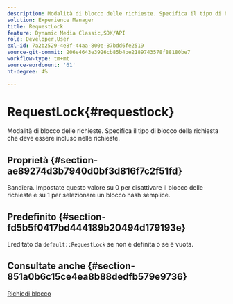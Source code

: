 ```yaml
---
description: Modalità di blocco delle richieste. Specifica il tipo di blocco della richiesta che deve essere incluso nelle richieste.
solution: Experience Manager
title: RequestLock
feature: Dynamic Media Classic,SDK/API
role: Developer,User
exl-id: 7a2b2529-4e8f-44aa-800e-87bdd6fe2519
source-git-commit: 206e4643e3926cb85b4be2189743578f88180be7
workflow-type: tm+mt
source-wordcount: '61'
ht-degree: 4%

---
```


# RequestLock{#requestlock}

Modalità di blocco delle richieste. Specifica il tipo di blocco della richiesta che deve essere incluso nelle richieste.

## Proprietà {#section-ae89274d3b7940d0bf3d816f7c2f51fd}

Bandiera. Impostate questo valore su 0 per disattivare il blocco delle richieste e su 1 per selezionare un blocco hash semplice.

## Predefinito {#section-fd5b5f0417bd444189b20494d179193e}

Ereditato da `default::RequestLock` se non è definita o se è vuota.

## Consultate anche {#section-851a0b6c15ce4ea8b88dedfb579e9736}

[Richiedi blocco](../../../../../is-api/image-catalog/image-serving-api-ref/c-image-catalog-reference/c-attributes-reference/r-requestlock.md#reference-8bbe2f581be847d3b9fa123e8e5e94b0)
